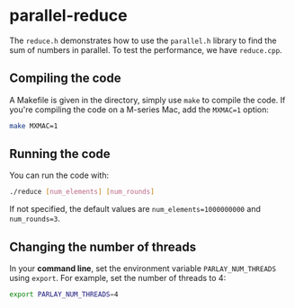 # parallel-reduce

The `reduce.h` demonstrates how to use the `parallel.h` library to find the sum of numbers in parallel. To test the performance, we have `reduce.cpp`.

## Compiling the code

A Makefile is given in the directory, simply use `make` to compile the code. If you're compiling the code on a M-series Mac, add the `MXMAC=1` option:

```bash
make MXMAC=1
```

## Running the code

You can run the code with:

```bash
./reduce [num_elements] [num_rounds]
```

If not specified, the default values are `num_elements=1000000000` and `num_rounds=3`.

## Changing the number of threads

In your **command line**, set the environment variable `PARLAY_NUM_THREADS` using `export`. For example, set the number of threads to 4:

```bash
export PARLAY_NUM_THREADS=4
```

<!-- ## Adding granularity control

Edit the the following function in the file`reduce.h`:

```C++
template <class T>
T reduce(T *A, size_t n) {
  if (n == 0) {
    return 0;
  } else if (n == 1) {
    return A[0];
  } else {
    T v1, v2;
    auto f1 = [&]() { v1 = reduce(A, n / 2); };
    auto f2 = [&]() { v2 = reduce(A + n / 2, n - n / 2); };
    par_do(f1, f2);
    return v1 + v2;
  }
}
```

when $n$ is small enough, add the sum iteratively in sequential instead of dividing the tasks and computing the sum in parallel. -->
